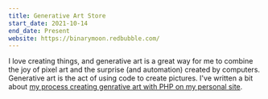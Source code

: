 ```yaml
---
title: Generative Art Store
start_date: 2021-10-14
end_date: Present
website: https://binarymoon.redbubble.com/
---
```

I love creating things, and generative art is a great way for me to combine the joy of pixel art and the surprise (and automation) created by computers. Generative art is the act of using code to create pictures. I've written a bit about [my process creating genrative art with PHP on my personal site](https://www.binarymoon.co.uk/2021/09/creating-generative-art-with-php/).


